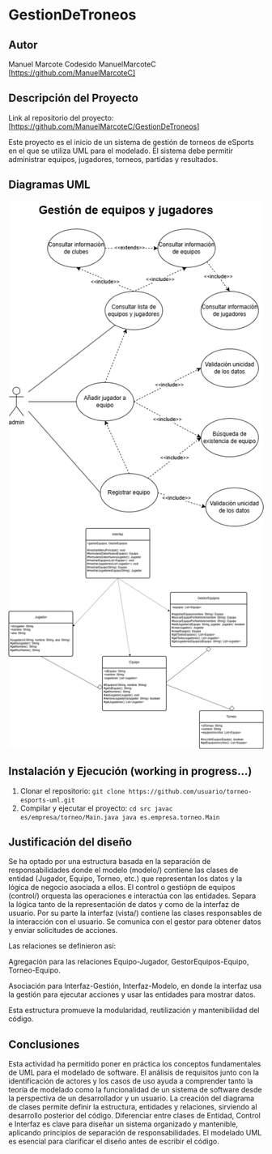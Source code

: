 # GestionDeTroneos

## Autor
Manuel Marcote Codesido
ManuelMarcoteC [https://github.com/ManuelMarcoteC]

## Descripción del Proyecto
Link al repositorio del proyecto: [https://github.com/ManuelMarcoteC/GestionDeTroneos]

Este proyecto es el inicio de un sistema de gestión de torneos de eSports en el que se utiliza UML para el modelado. El sistema debe permitir administrar equipos, jugadores, torneos, partidas y resultados.

## Diagramas UML
![Diagrama de casos de uso](diagrams/casos-uso.png)
![Diagrama de clases](diagrams/clases.png)

## Instalación y Ejecución (working in progress...)
1. Clonar el repositorio:
`git clone https://github.com/usuario/torneo-esports-uml.git`
2. Compilar y ejecutar el proyecto:
`cd src javac es/empresa/torneo/Main.java java es.empresa.torneo.Main`

## Justificación del diseño
Se ha optado por una estructura basada en la separación de responsabilidades donde el modelo (modelo/) contiene las clases de entidad (Jugador, Equipo, Torneo, etc.) que representan los datos y la lógica de negocio asociada a ellos. El control o gestiópn de equipos (control/) orquesta las operaciones e interactúa con las entidades. Separa la lógica tanto de la representación de datos y como de la interfaz de usuario. Por su parte la interfaz (vista/) contiene las clases responsables de la interacción con el usuario. Se comunica con el gestor para obtener datos y enviar solicitudes de acciones.

Las relaciones se definieron así:

Agregación para las relaciones Equipo-Jugador, GestorEquipos-Equipo, Torneo-Equipo.

Asociación para Interfaz-Gestión, Interfaz-Modelo, en donde la interfaz usa la gestión para ejecutar acciones y usar las entidades para mostrar datos.

Esta estructura promueve la modularidad, reutilización y mantenibilidad del código.

## Conclusiones
Esta actividad ha permitido poner en práctica los conceptos fundamentales de UML para el modelado de software. El análisis de requisitos junto con la identificación de actores y los casos de uso ayuda a comprender tanto la teoría de modelado como la funcionalidad de un sistema de software desde la perspectiva de un desarrollador y un usuario. La creación del diagrama de clases permite definir la estructura, entidades y relaciones, sirviendo al desarrollo posterior del código. Diferenciar entre clases de Entidad, Control e Interfaz es clave para diseñar un sistema organizado y mantenible, aplicando principios de separación de responsabilidades. El modelado UML es esencial para clarificar el diseño antes de escribir el código.